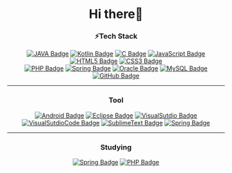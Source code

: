 
<div align=center>
  <h1>Hi there👋</h1> 

<!--
**KHR605/KHR605** is a ✨ _special_ ✨ repository because its `README.md` (this file) appears on your GitHub profile.

Here are some ideas to get you started:

- 🔭 I’m currently working on ...
- 🌱 I’m currently learning ...
- 👯 I’m looking to collaborate on ...
- 🤔 I’m looking for help with ...
- 💬 Ask me about ...
- 📫 How to reach me: ...
- 😄 Pronouns: ...
- ⚡ Fun fact: ...
-->

  <h3>⚡Tech Stack</h3>

  [![JAVA Badge](http://img.shields.io/badge/-JAVA-007396?style=flat-square&logo=JAVA&link=https://KHR605.github.io/)](https://KHR605.github.io/)
  [![Kotlin Badge](http://img.shields.io/badge/-Kotlin-7F52FF?style=flat-square&logo=Kotlin&logoColor=white&link=https://KHR605.github.io/)](https://KHR605.github.io/)
  [![C Badge](http://img.shields.io/badge/-C-red?style=flat-square&logo=C&logoColor=white&link=https://KHR605.github.io/)](https://KHR605.github.io/)
  [![JavaScript Badge](http://img.shields.io/badge/-JavaScript-yellow?style=flat-square&logo=JavaScript&logoColor=white&link=https://KHR605.github.io/)](https://KHR605.github.io/)
  [![HTML5 Badge](http://img.shields.io/badge/-HTML-E34F26?style=flat-square&logo=HTML5&logoColor=white&link=https://KHR605.github.io/)](https://KHR605.github.io/)
  [![CSS3 Badge](http://img.shields.io/badge/-CSS-3F43059?style=flat-square&logo=CSS3&logoColor=white&link=https://KHR605.github.io/)](https://KHR605.github.io/)<br>
  [![PHP Badge](http://img.shields.io/badge/-PHP-purple?style=flat-square&logo=php&logoColor=white&link=https://KHR605.github.io/)](https://KHR605.github.io/)
  [![Spring Badge](http://img.shields.io/badge/-Spring-6DB33F?style=flat-square&logo=Spring&logoColor=white&link=https://KHR605.github.io/)](https://KHR605.github.io/)
  [![Oracle Badge](http://img.shields.io/badge/-Oracle-F80000?style=flat-square&logo=Oracle&logoColor=white&link=https://KHR605.github.io/)](https://KHR605.github.io/)
  [![MySQL Badge](http://img.shields.io/badge/-MySQL-4479A1?style=flat-square&logo=MySQL&logoColor=white&link=https://KHR605.github.io/)](https://KHR605.github.io/)
  [![GitHub Badge](http://img.shields.io/badge/-GitHub-black?style=flat-square&logo=Github&link=https://KHR605.github.io/)](https://KHR605.github.io/)

 <hr>
  <h3>Tool</h3>
  
  [![Android Badge](http://img.shields.io/badge/-AndrodiStudio-black?style=flat-square&logo=Android&link=https://KHR605.github.io/)](https://KHR605.github.io/)
  [![Eclipse Badge](http://img.shields.io/badge/-Eclipse-black?style=flat-square&logo=Eclipse&logoColor=5C2D91&link=https://KHR605.github.io/)](https://KHR605.github.io/)
  [![VisualSutdio Badge](http://img.shields.io/badge/-VisualStudio-black?style=flat-square&logo=VisualStudio&logoColor=5C2D91&link=https://KHR605.github.io/)](https://KHR605.github.io/)
   [![VisualSutdioCode Badge](http://img.shields.io/badge/-VisualStudioCode-black?style=flat-square&logo=VisualStudioCode&logoColor=007ACC&link=https://KHR605.github.io/)](https://KHR605.github.io/)
   [![SublimeText Badge](http://img.shields.io/badge/-SublimeText-black?style=flat-square&logo=SublimeText&logoColor=FF9800&link=https://KHR605.github.io/)](https://KHR605.github.io/)
  [![Spring Badge](http://img.shields.io/badge/-STS-black?style=flat-square&logo=Spring&logoColor=6DB33F&link=https://KHR605.github.io/)](https://KHR605.github.io/)
  
  <hr>
  <h3>Studying</h3>
  
  
  [![Spring Badge](http://img.shields.io/badge/-Python-skyblue?style=flat-square&logo=Python&logoColor=3776AB&link=https://KHR605.github.io/)](https://KHR605.github.io/)
  [![PHP Badge](http://img.shields.io/badge/-PHP-purple?style=flat-square&logo=php&logoColor=white&link=https://KHR605.github.io/)](https://KHR605.github.io/)
</div>
